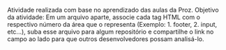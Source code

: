 Atividade realizada com base no aprendizado das aulas da Proz. 
Objetivo da atividade: 
Em um arquivo aparte, associe cada tag HTML com o respectivo número da área que o representa (Exemplo: 1. footer, 2. input, etc...), 
suba esse arquivo para algum repositório e compartilhe o link no campo ao lado para que outros desenvolvedores possam analisá-lo.

